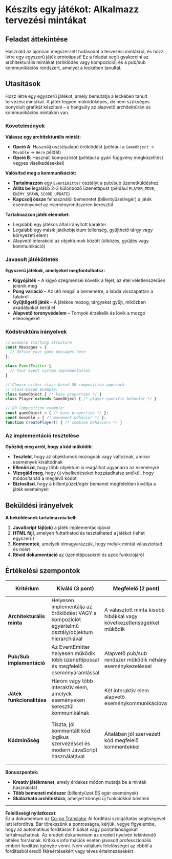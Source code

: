 <!--
CO_OP_TRANSLATOR_METADATA:
{
  "original_hash": "c8fc39a014d08247c082878122e2ba73",
  "translation_date": "2025-10-24T20:35:05+00:00",
  "source_file": "6-space-game/1-introduction/assignment.md",
  "language_code": "hu"
}
-->
# Készíts egy játékot: Alkalmazz tervezési mintákat

## Feladat áttekintése

Használd az újonnan megszerzett tudásodat a tervezési mintákról, és hozz létre egy egyszerű játék prototípust! Ez a feladat segít gyakorolni az architekturális mintákat (öröklődés vagy kompozíció) és a pub/sub kommunikációs rendszert, amelyet a leckében tanultál.

## Utasítások

Hozz létre egy egyszerű játékot, amely bemutatja a leckében tanult tervezési mintákat. A játék legyen működőképes, de nem szükséges bonyolult grafikát készíteni – a hangsúly az alapvető architektúrán és kommunikációs mintákon van.

### Követelmények

**Válassz egy architekturális mintát:**
- **Opció A**: Használj osztályalapú öröklődést (például a `GameObject` → `Movable` → `Hero` példát)
- **Opció B**: Használj kompozíciót (például a gyári függvény megközelítést vegyes viselkedésekkel)

**Valósítsd meg a kommunikációt:**
- **Tartalmazzon** egy `EventEmitter` osztályt a pub/sub üzenetküldéshez
- **Állíts be** legalább 2-3 különböző üzenettípust (például `PLAYER_MOVE`, `ENEMY_SPAWN`, `SCORE_UPDATE`)
- **Kapcsolj össze** felhasználói bemenetet (billentyűzet/egér) a játék eseményeivel az eseményrendszeren keresztül

**Tartalmazzon játék elemeket:**
- Legalább egy játékos által irányított karakter
- Legalább egy másik játékobjektum (ellenség, gyűjthető tárgy vagy környezeti elem)
- Alapvető interakció az objektumok között (ütközés, gyűjtés vagy kommunikáció)

### Javasolt játékötletek

**Egyszerű játékok, amelyeket megfontolhatsz:**
- **Kígyójáték** – A kígyó szegmensei követik a fejet, az étel véletlenszerűen jelenik meg
- **Pong variáció** – Az ütő reagál a bemenetre, a labda visszapattan a falakról
- **Gyűjtögető játék** – A játékos mozog, tárgyakat gyűjt, miközben akadályokat kerül el
- **Alapvető toronyvédelem** – Tornyok érzékelik és lövik a mozgó ellenségeket

### Kódstruktúra irányelvek

```javascript
// Example starting structure
const Messages = {
  // Define your game messages here
};

class EventEmitter {
  // Your event system implementation
}

// Choose either class-based OR composition approach
// Class-based example:
class GameObject { /* base properties */ }
class Player extends GameObject { /* player-specific behavior */ }

// OR Composition example:
const gameObject = { /* base properties */ };
const movable = { /* movement behavior */ };
function createPlayer() { /* combine behaviors */ }
```

### Az implementáció tesztelése

**Győződj meg arról, hogy a kód működik:**
- **Teszteld**, hogy az objektumok mozognak vagy változnak, amikor események kiváltódnak
- **Ellenőrizd**, hogy több objektum is reagálhat ugyanarra az eseményre
- **Vizsgáld meg**, hogy új viselkedéseket hozzáadhatsz anélkül, hogy módosítanád a meglévő kódot
- **Biztosítsd**, hogy a billentyűzet/egér bemenet megfelelően kiváltja a játék eseményeit

## Beküldési irányelvek

**A beküldésnek tartalmaznia kell:**
1. **JavaScript fájl(ok)** a játék implementációjával
2. **HTML fájl**, amelyen futtathatod és tesztelheted a játékot (lehet egyszerű)
3. **Kommentek**, amelyek elmagyarázzák, hogy melyik mintát választottad és miért
4. **Rövid dokumentáció** az üzenettípusokról és azok funkciójáról

## Értékelési szempontok

| Kritérium | Kiváló (3 pont) | Megfelelő (2 pont) | Fejlesztésre szorul (1 pont) |
|-----------|-----------------|--------------------|-----------------------------|
| **Architekturális minta** | Helyesen implementálja az öröklődést VAGY a kompozíciót egyértelmű osztály/objektum hierarchiával | A választott minta kisebb hibákkal vagy következetlenségekkel működik | Megpróbálja használni a mintát, de az implementáció jelentős problémákkal küzd |
| **Pub/Sub implementáció** | Az EventEmitter helyesen működik több üzenettípussal és megfelelő eseményáramlással | Alapvető pub/sub rendszer működik néhány eseménykezeléssel | Az eseményrendszer jelen van, de nem működik megbízhatóan |
| **Játék funkcionalitása** | Három vagy több interaktív elem, amelyek eseményeken keresztül kommunikálnak | Két interaktív elem alapvető eseménykommunikációval | Egy elem reagál az eseményekre vagy alapvető interakció |
| **Kódminőség** | Tiszta, jól kommentált kód logikus szervezéssel és modern JavaScript használatával | Általában jól szervezett kód megfelelő kommentekkel | A kód működik, de hiányzik belőle a szervezettség vagy az egyértelmű kommentelés |

**Bónuszpontok:**
- **Kreatív játékmenet**, amely érdekes módon mutatja be a minták használatát
- **Több bemeneti módszer** (billentyűzet ÉS egér események)
- **Skálázható architektúra**, amelyet könnyű új funkciókkal bővíteni

---

**Felelősségi nyilatkozat**:  
Ez a dokumentum az [Co-op Translator](https://github.com/Azure/co-op-translator) AI fordítási szolgáltatás segítségével lett lefordítva. Bár törekszünk a pontosságra, kérjük, vegye figyelembe, hogy az automatikus fordítások hibákat vagy pontatlanságokat tartalmazhatnak. Az eredeti dokumentum az eredeti nyelvén tekintendő hiteles forrásnak. Kritikus információk esetén javasolt professzionális emberi fordítást igénybe venni. Nem vállalunk felelősséget az ebből a fordításból eredő félreértésekért vagy téves értelmezésekért.